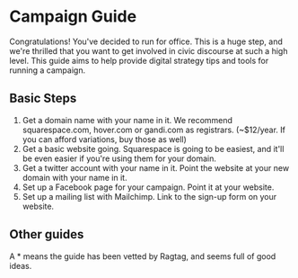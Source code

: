 # Campaign Guide

Congratulations! You've decided to run for office. This is a huge step, and we're thrilled that you want to get involved in civic discourse at such a high level. This guide aims to help provide digital strategy tips and tools for running a campaign.

## Basic Steps

1. Get a domain name with your name in it. We recommend squarespace.com, hover.com or gandi.com as registrars. (~$12/year. If you can afford variations, buy those as well)
2. Get a basic website going. Squarespace is going to be easiest, and it'll be even easier if you're using them for your domain.
3. Get a twitter account with your name in it. Point the website at your new domain with your name in it.
4. Set up a Facebook page for your campaign. Point it at your website.
5. Set up a mailing list with Mailchimp. Link to the sign-up form on your website.

## Other guides

A * means the guide has been vetted by Ragtag, and seems full of good ideas.
